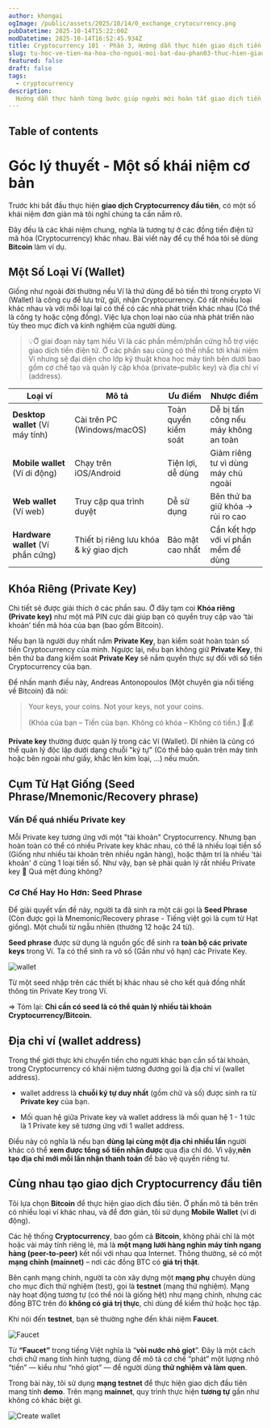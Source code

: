 ```yaml
---
author: khongai
ogImage: /public/assets/2025/10/14/0_exchange_crytocurrency.png
pubDatetime: 2025-10-14T15:22:00Z
modDatetime: 2025-10-14T16:52:45.934Z
title: Cryptocurrency 101 - Phần 3, Hướng dẫn thực hiện giao dịch tiền điện tử mã hóa đầu tiên
slug: tu-hoc-ve-tien-ma-hoa-cho-nguoi-moi-bat-dau-phan03-thuc-hien-giao-dich-tien-dien-tu-ma-hoa-dau-tien
featured: false
draft: false
tags:
  - cryptocurrency
description:
  Hướng dẫn thực hành từng bước giúp người mới hoàn tất giao dịch tiền điện tử mã hóa (cryptocurrency) đầu tiên, từ cài đặt ví, sao lưu seed, tạo địa chỉ nhận đến gửi giao dịch thử.
---
```


## Table of contents


# Góc lý thuyết - Một số khái niệm cơ bản

Trước khi bắt đầu thực hiện **giao dịch Cryptocurrency đầu tiên**, có một số khái niệm đơn giản mà tôi nghĩ chúng ta cần nắm rõ. 

Đây đều là các khái niệm chung, nghĩa là tương tự ở các đồng tiền điện tử mã hóa (Cryptocurrency) khác nhau. Bài viết này để cụ thể hóa tôi sẽ dùng **Bitcoin** làm ví dụ.

## Một Số Loại Ví (Wallet)

Giống như ngoài đời thường nếu Ví là thứ dùng để bỏ tiền thì trong crypto Ví (Wallet) là công cụ để lưu trữ, gửi, nhận Cryptocurrency. Có rất nhiều loại khác nhau và với mỗi loại lại có thể có các nhà phát triển khác nhau (Có thể là công ty hoặc cộng đồng). Việc lựa chọn loại nào của nhà phát triển nào tùy theo mục đích và kinh nghiệm của người dùng.

>💡Ở giai đoạn này tạm hiểu Ví là các phần mềm/phần cứng hỗ trợ việc giao dịch tiền điện tử. Ở các phần sau cũng có thể nhắc tới khái niệm Ví nhưng sẽ đại diện cho lớp kỹ thuật khoa học máy tính bên dưới bao gồm cơ chế tạo và quản lý cặp khóa (private–public key) và địa chỉ ví (address).

| Loại ví | Mô tả | Ưu điểm | Nhược điểm |
| --- | --- | --- | --- |
| **Desktop wallet** (Ví máy tính) | Cài trên PC (Windows/macOS) | Toàn quyền kiểm soát | Dễ bị tấn công nếu máy không an toàn |
| **Mobile wallet** (Ví di động) | Chạy trên iOS/Android | Tiện lợi, dễ dùng | Giảm riêng tư vì dùng máy chủ ngoài |
| **Web wallet** (Ví web) | Truy cập qua trình duyệt | Dễ sử dụng | Bên thứ ba giữ khóa → rủi ro cao |
| **Hardware wallet** (Ví phần cứng) | Thiết bị riêng lưu khóa & ký giao dịch | Bảo mật cao nhất | Cần kết hợp với ví phần mềm để dùng |

## Khóa Riêng (Private Key)

Chi tiết sẽ được giải thích ở các phần sau. Ở đây tạm coi **Khóa riêng (Private key)** như một mã PIN cực dài giúp bạn có quyền truy cập vào ‘tài khoản’ tiền mã hóa của bạn (bao gồm Bitcoin).

Nếu bạn là người duy nhất nắm **Private Key**, bạn kiểm soát hoàn toàn số tiền Cryptocurrency của mình. Ngược lại, nếu bạn không giữ **Private Key**, thì bên thứ ba đang kiểm soát **Private Key** sẽ nắm quyền thực sự đối với số tiền Cryptocurrency của bạn.

Để nhấn mạnh điều này, Andreas Antonopoulos (Một chuyên gia nổi tiếng về Bitcoin) đã nói:

> Your keys, your coins. Not your keys, not your coins.
> 
> 
> (Khóa của bạn – Tiền của bạn. Không có khóa – Không có tiền.) 🔑💰
> 

**Private key** thường được quản lý trong các Ví (Wallet). Dĩ nhiên là cũng có thể quản lý độc lập dưới dạng chuỗi "ký tự" (Có thể bảo quản trên máy tính hoặc bên ngoài như giấy, khắc lên kim loại, ...) nếu muốn.

## Cụm Từ Hạt Giống (Seed Phrase/Mnemonic/Recovery phrase)

### Vấn Đề quá nhiều Private key

Mỗi Private key tương ứng với một "tài khoản" Cryptocurrency. Nhưng bạn hoàn toàn có thể có nhiều Private key khác nhau, có thể là nhiều loại tiền số (Giống như nhiều tài khoản trên nhiều ngân hàng), hoặc thậm trí là nhiều 'tài khoản' ở cùng 1 loại tiền số. Như vậy, bạn sẽ phải quản lý rất nhiều Private key 🤯 Quá mệt đúng không?

### Cơ Chế Hay Ho Hơn: Seed Phrase

Để giải quyết vấn đề này, người ta đã sinh ra một cái gọi là **Seed Phrase**  (Còn được gọi là Mnemonic/Recovery phrase - Tiếng việt gọi là cụm từ Hạt giống). Một chuỗi từ ngẫu nhiên (thường 12 hoặc 24 từ).

**Seed phrase** được sử dụng là nguồn gốc để sinh ra **toàn bộ các private keys** trong Ví. Ta có thể sinh ra vô số (Gần như vô hạn) các Private Key.

![wallet](/assets/2025/10/14/1_wallet.png)

Từ một seed nhập trên các thiết bị khác nhau sẽ cho kết quả đồng nhất thông tin Private Key trong Ví. 

⇒ Tóm lại: **Chỉ cần có seed là có thể quản lý nhiều tài khoản Cryptocurrency/Bitcoin.**

## Địa chỉ ví (wallet address)

Trong thế giới thực khi chuyển tiền cho người khác bạn cần số tài khoản, trong Cryptocurrency có khái niệm tương đương gọi là địa chỉ ví (wallet address).

- wallet address là **chuỗi ký tự duy nhất** (gồm chữ và số) được sinh ra từ **Private key** của bạn.

- Mối quan hệ giữa Private key và wallet address là mối quan hệ 1 - 1 tức là 1 Private key sẽ tương ứng với 1 wallet address. 

Điều này có nghĩa là nếu bạn **dùng lại cùng một địa chỉ nhiều lần** người khác có thể **xem được tổng số tiền nhận được** qua địa chỉ đó. Vì vậy,**nên tạo địa chỉ mới mỗi lần nhận thanh toán** để bảo vệ quyền riêng tư.

## Cùng nhau tạo giao dịch Cryptocurrency đầu tiên

Tôi lựa chọn **Bitcoin** để thực hiện giao dịch đầu tiên. Ở phần mô tả bên trên có nhiều loại ví khác nhau, và để đơn giản, tôi sử dụng **Mobile Wallet** (ví di động).

Các hệ thống **Cryptocurrency**, bao gồm cả **Bitcoin**, không phải chỉ là một hoặc vài máy tính riêng lẻ, mà là **một mạng lưới hàng nghìn máy tính ngang hàng (peer-to-peer)** kết nối với nhau qua Internet. Thông thường, sẽ có một **mạng chính (mainnet)** – nơi các đồng BTC có **giá trị thật**.

Bên cạnh mạng chính, người ta còn xây dựng một **mạng phụ** chuyên dùng cho mục đích thử nghiệm (test), gọi là **testnet** (mạng thử nghiệm). Mạng này hoạt động tương tự (có thể nói là giống hệt) như mạng chính, nhưng các đồng BTC trên đó **không có giá trị thực**, chỉ dùng để kiểm thử hoặc học tập.

Khi nói đến **testnet**, bạn sẽ thường nghe đến khái niệm **Faucet**.

![Faucet](/assets/2025/10/14/faucet.png)

Từ **“Faucet”** trong tiếng Việt nghĩa là “**vòi nước nhỏ giọt**”. Đây là một cách chơi chữ mang tính hình tượng, dùng để mô tả cơ chế “phát” một lượng nhỏ “tiền” — kiểu như “nhỏ giọt” — để người dùng **thử nghiệm và làm quen**.

Trong bài này, tôi sử dụng **mạng testnet** để thực hiện giao dịch đầu tiên mang tính **demo**. Trên mạng **mainnet**, quy trình thực hiện **tương tự** gần như không có khác biệt gì.

![Create wallet](/assets/2025/10/14/create_wallet.gif)